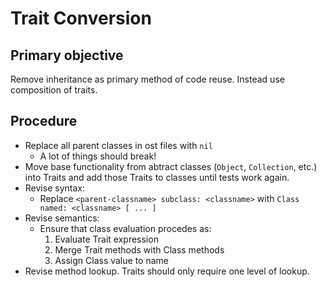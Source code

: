 # Trait Conversion

## Primary objective
Remove inheritance as primary method of code reuse.  Instead use composition of traits.

## Procedure
- Replace all parent classes in ost files with `nil`
  - A lot of things should break!
- Move base functionality from abtract classes (`Object`, `Collection`, etc.) into Traits and add those Traits to classes until tests work again.
- Revise syntax:
  - Replace `<parent-classname> subclass: <classname>` with `Class named: <classname> [ ... ]`
- Revise semantics:
  - Ensure that class evaluation procedes as:
    1. Evaluate Trait expression
    2. Merge Trait methods with Class methods
    3. Assign Class value to name
- Revise method lookup.  Traits should only require one level of lookup.